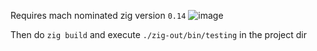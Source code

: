 Requires mach nominated zig version `0.14`
![image](https://github.com/user-attachments/assets/a7da90c3-810b-4d69-9c95-cd7725cbdf2b)

Then do `zig build` and execute `./zig-out/bin/testing` in the project dir
